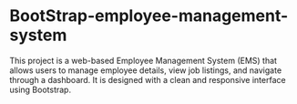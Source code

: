 # BootStrap-employee-management-system
This project is a web-based Employee Management System (EMS) that allows users to manage employee details, view job listings, and navigate through a dashboard. It is designed with a clean and responsive interface using Bootstrap.
